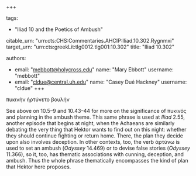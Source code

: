 +++

tags:
- "Iliad 10 and the Poetics of Ambush"

citable_urn: "urn:cts:CHS:Commentaries.AHCIP:Iliad.10.302.Rygnmxi"
target_urn: "urn:cts:greekLit:tlg0012.tlg001:10.302"
title: "Iliad 10.302"

authors:
- email: "mebbott@holycross.edu"
  name: "Mary Ebbott"
  username: "mebbott"
- email: "cldue@central.uh.edu"
  name: "Casey Dué Hackney"
  username: "cldue"
+++

<p>πυκινὴν ἠρτύνετο βουλήν</p><p>See above on 10.5–9 and 10.43–44 for more on the significance of πυκινός and planning in the ambush theme. This same phrase is used at <em>Iliad</em> 2.55, another episode that begins at night, when the Achaeans are similarly debating the very thing that Hektor wants to find out on this night: whether they should continue fighting or return home. There, the plan they decide upon also involves deception. In other contexts, too, the verb ἀρτύνω is used to set an ambush (<em>Odyssey</em> 14.469) or to devise false stories (<em>Odyssey</em> 11.366), so it, too, has thematic associations with cunning, deception, and ambush. Thus the whole phrase thematically encompasses the kind of plan that Hektor here proposes.  </p>